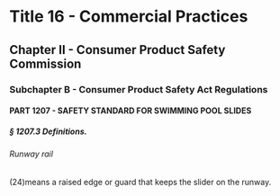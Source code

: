 
# Title 16 - Commercial Practices
## Chapter II - Consumer Product Safety Commission
### Subchapter B - Consumer Product Safety Act Regulations
#### PART 1207 - SAFETY STANDARD FOR SWIMMING POOL SLIDES
##### § 1207.3 Definitions.
###### Runway rail

(24)means a raised edge or guard that keeps the slider on the runway.
